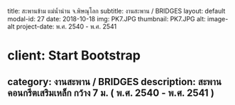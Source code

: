 ---
---
title: สะพานข้าม แม่น้ำน่าน   จ.พิษณุโลก
subtitle: งานสะพาน / BRIDGES
layout: default
modal-id: 27
date: 2018-10-18
img: PK7.JPG
thumbnail: PK7.JPG
alt: image-alt
project-date: พ.ศ. 2540 - พ.ศ. 2541
# client: Start Bootstrap
category: งานสะพาน / BRIDGES
description: สะพานคอนกรีตเสริมเหล็ก กว้าง 7 ม. ( พ.ศ. 2540 - พ.ศ. 2541 )
---